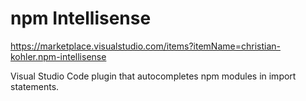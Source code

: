 # npm Intellisense

<https://marketplace.visualstudio.com/items?itemName=christian-kohler.npm-intellisense>

Visual Studio Code plugin that autocompletes npm modules in import statements.
